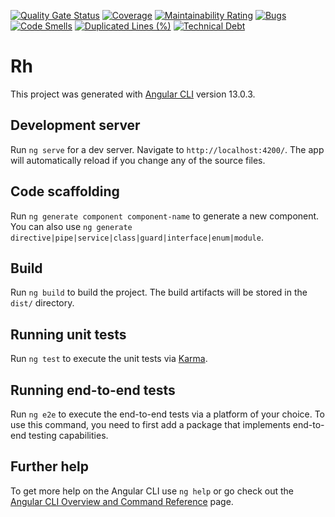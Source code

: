 [![Quality Gate Status](https://sonarcloud.io/api/project_badges/measure?project=BrunoAST_rh&metric=alert_status)](https://sonarcloud.io/summary/new_code?id=BrunoAST_rh)
[![Coverage](https://sonarcloud.io/api/project_badges/measure?project=BrunoAST_rh&metric=coverage)](https://sonarcloud.io/summary/new_code?id=BrunoAST_rh)
[![Maintainability Rating](https://sonarcloud.io/api/project_badges/measure?project=BrunoAST_rh&metric=sqale_rating)](https://sonarcloud.io/summary/new_code?id=BrunoAST_rh)
[![Bugs](https://sonarcloud.io/api/project_badges/measure?project=BrunoAST_rh&metric=bugs)](https://sonarcloud.io/summary/new_code?id=BrunoAST_rh)
[![Code Smells](https://sonarcloud.io/api/project_badges/measure?project=BrunoAST_rh&metric=code_smells)](https://sonarcloud.io/summary/new_code?id=BrunoAST_rh)
[![Duplicated Lines (%)](https://sonarcloud.io/api/project_badges/measure?project=BrunoAST_rh&metric=duplicated_lines_density)](https://sonarcloud.io/summary/new_code?id=BrunoAST_rh)
[![Technical Debt](https://sonarcloud.io/api/project_badges/measure?project=BrunoAST_rh&metric=sqale_index)](https://sonarcloud.io/summary/new_code?id=BrunoAST_rh)

# Rh

This project was generated with [Angular CLI](https://github.com/angular/angular-cli) version 13.0.3.

## Development server

Run `ng serve` for a dev server. Navigate to `http://localhost:4200/`. The app will automatically reload if you change any of the source files.

## Code scaffolding

Run `ng generate component component-name` to generate a new component. You can also use `ng generate directive|pipe|service|class|guard|interface|enum|module`.

## Build

Run `ng build` to build the project. The build artifacts will be stored in the `dist/` directory.

## Running unit tests

Run `ng test` to execute the unit tests via [Karma](https://karma-runner.github.io).

## Running end-to-end tests

Run `ng e2e` to execute the end-to-end tests via a platform of your choice. To use this command, you need to first add a package that implements end-to-end testing capabilities.

## Further help

To get more help on the Angular CLI use `ng help` or go check out the [Angular CLI Overview and Command Reference](https://angular.io/cli) page.
